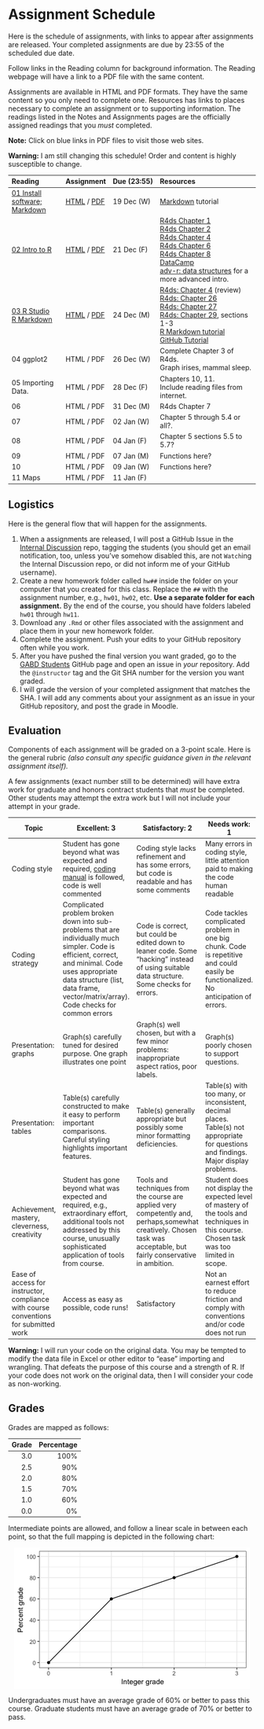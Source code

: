 Assignment Schedule
================

Here is the schedule of assignments, with links to appear after
assignments are released. Your completed assignments are due by 23:55 of
the scheduled due date.

Follow links in the Reading column for background information. The
Reading webpage will have a link to a PDF file with the same content.

Assignments are available in HTML and PDF formats. They have the same
content so you only need to complete one. Resources has links to places
necessary to complete an assignment or to supporting information. The
readings listed in the Notes and Assignments pages are the officially
assigned readings that you *must* completed.

**Note:** Click on blue links in PDF files to visit those web sites.

**Warning:** I am still changing this schedule\! Order and content is
highly susceptible to
change.

| Reading                                                     | Assignment                                    | Due (23:55) | Resources                                                                                                                                                                                                                                                                                                                                                                                                                                                                                 |
| :---------------------------------------------------------- | :-------------------------------------------- | :---------- | :---------------------------------------------------------------------------------------------------------------------------------------------------------------------------------------------------------------------------------------------------------------------------------------------------------------------------------------------------------------------------------------------------------------------------------------------------------------------------------------- |
| [01 Install software;<br/> Markdown](../notes/notes01.html) | [HTML](hw01/hw01.html) / [PDF](hw01/hw01.pdf) | 19 Dec (W)  | [Markdown](https://commonmark.org/help/tutorial/) tutorial                                                                                                                                                                                                                                                                                                                                                                                                                                |
| [02 Intro to R](../notes/notes02.html)                      | [HTML](hw02/hw02.html) / [PDF](hw02/hw02.pdf) | 21 Dec (F)  | [R4ds Chapter 1](https://r4ds.had.co.nz/introduction.html)<br/> [R4ds Chapter 2](http://r4ds.had.co.nz/communicate-intro.html)<br/> [R4ds Chapter 4](https://r4ds.had.co.nz/workflow-basics.html)<br/> [R4ds Chapter 6](https://r4ds.had.co.nz/workflow-scripts.html)<br/> [R4ds Chapter 8](https://r4ds.had.co.nz/workflow-projects.html)<br/> [DataCamp](http://www.datacamp.com)<br/> [adv-r: data structures](http://adv-r.had.co.nz/Data-structures.html) for a more advanced intro. |
| [03 R Studio<br/>R Markdown](../notes/notes03.html)         | [HTML](hw03/hw03.html) / [PDF](hw03/hw03.pdf) | 24 Dec (M)  | [R4ds: Chapter 4](http://r4ds.had.co.nz/workflow-basics.html) (review)<br/>[R4ds: Chapter 26](http://r4ds.had.co.nz/communicate-intro.html)<br/>[R4ds: Chapter 27](http://r4ds.had.co.nz/r-markdown.html)<br/>[R4ds: Chapter 29](http://r4ds.had.co.nz/r-markdown-formats.html), sections 1-3<br/> [R Markdown tutorial](https://rmarkdown.rstudio.com/lesson-1.html)<br/> [GitHub Tutorial](https://guides.github.com/activities/hello-world/)                                           |
| 04 ggplot2                                                  | HTML / PDF                                    | 26 Dec (W)  | Complete Chapter 3 of R4ds.<br/> Graph irises, mammal sleep.                                                                                                                                                                                                                                                                                                                                                                                                                              |
| 05 Importing Data.                                          | HTML / PDF                                    | 28 Dec (F)  | Chapters 10, 11.<br/> Include reading files from internet.                                                                                                                                                                                                                                                                                                                                                                                                                                |
| 06                                                          | HTML / PDF                                    | 31 Dec (M)  | R4ds Chapter 7                                                                                                                                                                                                                                                                                                                                                                                                                                                                            |
| 07                                                          | HTML / PDF                                    | 02 Jan (W)  | Chapter 5 through 5.4 or all?.                                                                                                                                                                                                                                                                                                                                                                                                                                                            |
| 08                                                          | HTML / PDF                                    | 04 Jan (F)  | Chapter 5 sections 5.5 to 5.7?                                                                                                                                                                                                                                                                                                                                                                                                                                                            |
| 09                                                          | HTML / PDF                                    | 07 Jan (M)  | Functions here?                                                                                                                                                                                                                                                                                                                                                                                                                                                                           |
| 10                                                          | HTML / PDF                                    | 09 Jan (W)  | Functions here?                                                                                                                                                                                                                                                                                                                                                                                                                                                                           |
| 11 Maps                                                     | HTML / PDF                                    | 11 Jan (F)  |                                                                                                                                                                                                                                                                                                                                                                                                                                                                                           |

## Logistics

Here is the general flow that will happen for the assignments.

1.  When a assignments are released, I will post a GitHub Issue in the
    [Internal
    Discussion](https://github.com/semo-gabd/internal_discussion) repo,
    tagging the students (you should get an email notification, too,
    unless you’ve somehow disabled this, are not `Watch`ing the Internal
    Discussion repo, or did not inform me of your GitHub username).
2.  Create a new homework folder called `hw##` inside the folder on your
    computer that you created for this class. Replace the `##` with the
    assignment number, e.g., `hw01`, `hw02`, etc. **Use a separate
    folder for each assignment.** By the end of the course, you should
    have folders labeled `hw01` through `hw11`.
3.  Download any `.Rmd` or other files associated with the assignment
    and place them in your new homework folder.
4.  Complete the assignment. Push your edits to your GitHub repository
    often while you work.
5.  After you have pushed the final version you want graded, go to the
    [GABD Students](https://github.com/gabd-students) GitHub page and
    open an issue in *your* repository. Add the `@instructor` tag and
    the Git SHA number for the version you want graded.
6.  I will grade the version of your completed assignment that matches
    the SHA. I will add any comments about your assignment as an issue
    in your GitHub repository, and post the grade in Moodle.

## Evaluation

Components of each assignment will be graded on a 3-point scale. Here is
the general rubric *(also consult any specific guidance given in the
relevant assignment itself).*

A few assignments (exact number still to be determined) will have extra
work for graduate and honors contract students that *must* be completed.
Other students may attempt the extra work but I will not include your
attempt in your
grade.

| Topic                                                                                | Excellent: 3                                                                                                                                                                                                                               | Satisfactory: 2                                                                                                                                                      | Needs work: 1                                                                                                                            |
| ------------------------------------------------------------------------------------ | ------------------------------------------------------------------------------------------------------------------------------------------------------------------------------------------------------------------------------------------ | -------------------------------------------------------------------------------------------------------------------------------------------------------------------- | ---------------------------------------------------------------------------------------------------------------------------------------- |
| Coding style                                                                         | Student has gone beyond what was expected and required, [coding manual](https://style.tidyverse.org) is followed, code is well commented                                                                                                   | Coding style lacks refinement and has some errors, but code is readable and has some comments                                                                        | Many errors in coding style, little attention paid to making the code human readable                                                     |
| Coding strategy                                                                      | Complicated problem broken down into sub-problems that are individually much simpler. Code is efficient, correct, and minimal. Code uses appropriate data structure (list, data frame, vector/matrix/array). Code checks for common errors | Code is correct, but could be edited down to leaner code. Some “hacking” instead of using suitable data structure. Some checks for errors.                           | Code tackles complicated problem in one big chunk. Code is repetitive and could easily be functionalized. No anticipation of errors.     |
| Presentation: graphs                                                                 | Graph(s) carefully tuned for desired purpose. One graph illustrates one point                                                                                                                                                              | Graph(s) well chosen, but with a few minor problems: inappropriate aspect ratios, poor labels.                                                                       | Graph(s) poorly chosen to support questions.                                                                                             |
| Presentation: tables                                                                 | Table(s) carefully constructed to make it easy to perform important comparisons. Careful styling highlights important features.                                                                                                            | Table(s) generally appropriate but possibly some minor formatting deficiencies.                                                                                      | Table(s) with too many, or inconsistent, decimal places. Table(s) not appropriate for questions and findings. Major display problems.    |
| Achievement, mastery, cleverness, creativity                                         | Student has gone beyond what was expected and required, e.g., extraordinary effort, additional tools not addressed by this course, unusually sophisticated application of tools from course.                                               | Tools and techniques from the course are applied very competently and, perhaps,somewhat creatively. Chosen task was acceptable, but fairly conservative in ambition. | Student does not display the expected level of mastery of the tools and techniques in this course. Chosen task was too limited in scope. |
| Ease of access for instructor, compliance with course conventions for submitted work | Access as easy as possible, code runs\!                                                                                                                                                                                                    | Satisfactory                                                                                                                                                         | Not an earnest effort to reduce friction and comply with conventions and/or code does not run                                            |

**Warning:** I will run your code on the original data. You may be
tempted to modify the data file in Excel or other editor to “ease”
importing and wrangling. That defeats the purpose of this course and a
strength of R. If your code does not work on the original data, then I
will consider your code as non-working.

## Grades

Grades are mapped as follows:

| Grade | Percentage |
| ----: | ---------: |
|   3.0 |       100% |
|   2.5 |        90% |
|   2.0 |        80% |
|   1.5 |        70% |
|   1.0 |        60% |
|   0.0 |         0% |

Intermediate points are allowed, and follow a linear scale in between
each point, so that the full mapping is depicted in the following
chart:

<img src="README_files/figure-gfm/unnamed-chunk-1-1.png" style="display: block; margin: auto;" />

Undergraduates must have an average grade of 60% or better to pass this
course. Graduate students must have an average grade of 70% or better to
pass.
